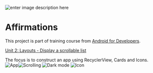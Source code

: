 ![enter image description here](https://github.com/diegodrf/Affirmations/blob/main/Printscreens/Screenshot_1625196677.png)
# Affirmations

This project is part of training course from [Android for Developers](https://developer.android.com/courses/android-basics-kotlin/course).

[Unit 2: Layouts - Display a scrollable list](https://developer.android.com/courses/pathways/android-basics-kotlin-unit-2-pathway-3)

The focus is to construct an app using RecyclerView, Cards and Icons.
![App](https://github.com/diegodrf/Affirmations/blob/main/Printscreens/Screenshot_1625196532.png)![Scrolling](https://github.com/diegodrf/Affirmations/blob/main/Printscreens/Screenshot_1625196550.png)
![Dark mode](https://github.com/diegodrf/Affirmations/blob/main/Printscreens/Screenshot_1625196556.png)
![Icon](https://github.com/diegodrf/Affirmations/blob/main/Printscreens/Icon.PNG)
